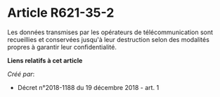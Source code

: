 # Article R621-35-2

Les données transmises par les opérateurs de télécommunication sont recueillies et conservées jusqu'à leur destruction selon
des modalités propres à garantir leur confidentialité.

**Liens relatifs à cet article**

_Créé par_:

  - Décret n°2018-1188 du 19 décembre 2018 - art. 1
